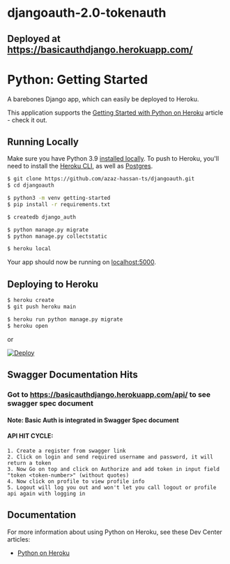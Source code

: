 # djangoauth-2.0-tokenauth

## Deployed at https://basicauthdjango.herokuapp.com/

# Python: Getting Started

A barebones Django app, which can easily be deployed to Heroku.

This application supports the [Getting Started with Python on Heroku](https://devcenter.heroku.com/articles/getting-started-with-python) article - check it out.

## Running Locally

Make sure you have Python 3.9 [installed locally](https://docs.python-guide.org/starting/installation/). To push to Heroku, you'll need to install the [Heroku CLI](https://devcenter.heroku.com/articles/heroku-cli), as well as [Postgres](https://devcenter.heroku.com/articles/heroku-postgresql#local-setup).

```sh
$ git clone https://github.com/azaz-hassan-ts/djangoauth.git
$ cd djangoauth

$ python3 -m venv getting-started
$ pip install -r requirements.txt

$ createdb django_auth

$ python manage.py migrate
$ python manage.py collectstatic

$ heroku local
```

Your app should now be running on [localhost:5000](http://localhost:5000/).

## Deploying to Heroku

```sh
$ heroku create
$ git push heroku main

$ heroku run python manage.py migrate
$ heroku open
```
or

[![Deploy](https://www.herokucdn.com/deploy/button.svg)](https://heroku.com/deploy)


## Swagger Documentation Hits

### Got to https://basicauthdjango.herokuapp.com/api/ to see swagger spec document
#### Note: Basic Auth is integrated in Swagger Spec document

#### API HIT CYCLE:

```
1. Create a register from swagger link
2. Click on login and send required username and password, it will return a token
3. Now Go on top and click on Authorize and add token in input field "token <token-number>" (without quotes)
4. Now click on profile to view profile info
5. Logout will log you out and won't let you call logout or profile api again with logging in
```

## Documentation

For more information about using Python on Heroku, see these Dev Center articles:

- [Python on Heroku](https://devcenter.heroku.com/categories/python)


